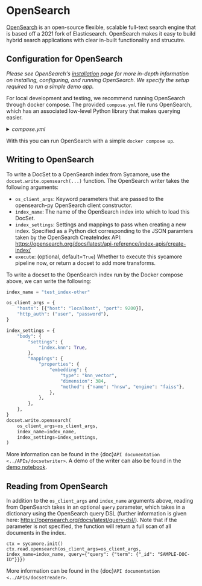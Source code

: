 # OpenSearch

[OpenSearch](https://opensearch.org/) is an open-source flexible, scalable full-text search engine that is based off a 2021 fork of Elasticsearch. OpenSearch makes it easy to build hybrid search applications with clear in-built functionality and strucutre.

## Configuration for OpenSearch

*Please see OpenSearch's [installation](https://opensearch.org/docs/latest/install-and-configure/install-opensearch/index/) page for more in-depth information on installing, configuring, and running OpenSearch. We specify the setup required to run a simple demo app.*

For local development and testing, we recommend running OpenSearch through docker compose. The provided `compose.yml` file runs OpenSearch, which has an associated low-level Python library that makes querying easier.

<details>
  <summary><i>compose.yml</i></summary>

  ```yaml
  version: '3'
  services:
    opensearch:
      image: opensearchproject/opensearch:2.10.0
      container_name: opensearch
      environment:
        - discovery.type=single-node
        - bootstrap.memory_lock=true # Disable JVM heap memory swapping
      ulimits:
        memlock:
          soft: -1 # Set memlock to unlimited (no soft or hard limit)
          hard: -1
      ports:
        - 9200:9200 # REST API
  ```
</details>

With this you can run OpenSearch with a simple `docker compose up`.

## Writing to OpenSearch

To write a DocSet to a OpenSearch index from Sycamore, use the `docset.write.opensearch(...)` function. The OpenSearch writer takes the following arguments:

- `os_client_args`: Keyword parameters that are passed to the opensearch-py OpenSearch client constructor.
- `index_name`: The name of the OpenSearch index into which to load this DocSet.
- `index_settings`: Settings and mappings to pass when creating a new index. Specified as a Python dict corresponding to the JSON paramters taken by the OpenSearch CreateIndex API: https://opensearch.org/docs/latest/api-reference/index-apis/create-index/
- `execute`: (optional, default=`True`) Whether to execute this sycamore pipeline now, or return a docset to add more transforms.

To write a docset to the OpenSearch index run by the Docker compose above, we can write the following:

```python
index_name = "test_index-other"

os_client_args = {
    "hosts": [{"host": "localhost", "port": 9200}],
    "http_auth": ("user", "password"),
}

index_settings = {
    "body": {
        "settings": {
            "index.knn": True,
        },
        "mappings": {
            "properties": {
                "embedding": {
                    "type": "knn_vector",
                    "dimension": 384,
                    "method": {"name": "hnsw", "engine": "faiss"},
                },
            },
        },
    },
}
docset.write.opensearch(
    os_client_args=os_client_args,
    index_name=index_name,
    index_settings=index_settings,
)
```
More information can be found in the {doc}`API documentation <../APIs/docsetwriter>`. A demo of the writer can also be found in the [demo notebook](https://github.com/aryn-ai/sycamore/blob/main/notebooks/opensearch-writer.ipynb).


## Reading from OpenSearch

In addition to the `os_client_args` and `index_name` arguments above, reading from OpenSearch takes in an optional `query` parameter,
which takes in a dictionary using the OpenSearch query DSL (further information is given here: https://opensearch.org/docs/latest/query-dsl/).
Note that if the parameter is not specified, the function will return a full scan of all documents in the index.

```
ctx = sycamore.init()
ctx.read.opensearch(os_client_args=os_client_args, index_name=index_name, query={"query": {"term": {"_id": "SAMPLE-DOC-ID"}}})
```

More information can be found in the {doc}`API documentation <../APIs/docsetreader>`.
